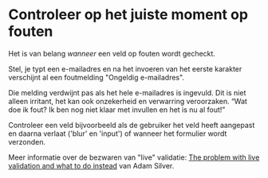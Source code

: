 <!-- @license CC0-1.0 -->

# Controleer op het juiste moment op fouten

Het is van belang _wanneer_ een veld op fouten wordt gecheckt.

Stel, je typt een e-mailadres en na het invoeren van het eerste karakter verschijnt al een foutmelding "Ongeldig e-mailadres".

Die melding verdwijnt pas als het hele e-mailadres is ingevuld. Dit is niet alleen irritant, het kan ook onzekerheid en verwarring veroorzaken. “Wat doe ik fout? Ik ben nog niet klaar met invullen en het is nu al fout!”

Controleer een veld bijvoorbeeld als de gebruiker het veld heeft aangepast en daarna verlaat ('blur' en 'input') of wanneer het formulier wordt verzonden.

Meer informatie over de bezwaren van "live" validatie: [<span lang="en">The problem with live validation and what to do instead</span>](https://adamsilver.io/blog/the-problem-with-live-validation-and-what-to-do-instead/) van Adam Silver.
